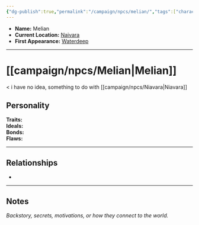 ```yaml
---
{"dg-publish":true,"permalink":"/campaign/npcs/melian/","tags":["character","npc"],"noteIcon":"","created":"2025-10-26T10:30:41.185-07:00","updated":"2025-10-27T16:38:13.057-07:00"}
---
```



<p><span><ul>
<li dir="auto"><strong>Name:</strong> Melian</li>
<li dir="auto"><strong>Current Location:</strong> <a data-tooltip-position="top" aria-label="Naivara" data-href="Naivara" href="Naivara" class="internal-link" target="_blank" rel="noopener nofollow">Naivara</a></li>
<li dir="auto"><strong>First Appearance:</strong> <a data-tooltip-position="top" aria-label="campaign/locations/Waterdeep.md" data-href="campaign/locations/Waterdeep.md" href="campaign/locations/Waterdeep.md" class="internal-link" target="_blank" rel="noopener nofollow">Waterdeep</a></li>
</ul></span></p>

---

# [[campaign/npcs/Melian\|Melian]]
< i have no idea, something to do with [[campaign/npcs/Niavara\|Niavara]]
## Personality
**Traits:**  
**Ideals:**  
**Bonds:**  
**Flaws:**  

---

## Relationships
- 

---

## Notes
*Backstory, secrets, motivations, or how they connect to the world.*